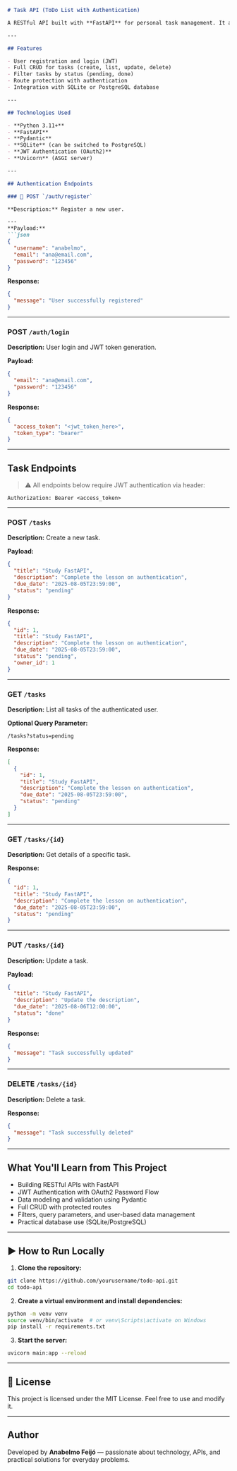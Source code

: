 
````markdown
# Task API (ToDo List with Authentication)

A RESTful API built with **FastAPI** for personal task management. It allows user registration, login, task creation and management with **JWT-based authentication**. Perfect for learning CRUD operations, authentication, and API design.

---

## Features

- User registration and login (JWT)
- Full CRUD for tasks (create, list, update, delete)
- Filter tasks by status (pending, done)
- Route protection with authentication
- Integration with SQLite or PostgreSQL database

---

## Technologies Used

- **Python 3.11+**
- **FastAPI**
- **Pydantic**
- **SQLite** (can be switched to PostgreSQL)
- **JWT Authentication (OAuth2)**
- **Uvicorn** (ASGI server)

---

## Authentication Endpoints

### 📌 POST `/auth/register`

**Description:** Register a new user.

---
**Payload:**
```json
{
  "username": "anabelmo",
  "email": "ana@email.com",
  "password": "123456"
}
````

**Response:**

```json
{
  "message": "User successfully registered"
}
```

---

### POST `/auth/login`

**Description:** User login and JWT token generation.

**Payload:**

```json
{
  "email": "ana@email.com",
  "password": "123456"
}
```

**Response:**

```json
{
  "access_token": "<jwt_token_here>",
  "token_type": "bearer"
}
```

---

## Task Endpoints

> ⚠️ All endpoints below require JWT authentication via header:

```
Authorization: Bearer <access_token>
```

---

### POST `/tasks`

**Description:** Create a new task.

**Payload:**

```json
{
  "title": "Study FastAPI",
  "description": "Complete the lesson on authentication",
  "due_date": "2025-08-05T23:59:00",
  "status": "pending"
}
```

**Response:**

```json
{
  "id": 1,
  "title": "Study FastAPI",
  "description": "Complete the lesson on authentication",
  "due_date": "2025-08-05T23:59:00",
  "status": "pending",
  "owner_id": 1
}
```

---

### GET `/tasks`

**Description:** List all tasks of the authenticated user.

**Optional Query Parameter:**

```
/tasks?status=pending
```

**Response:**

```json
[
  {
    "id": 1,
    "title": "Study FastAPI",
    "description": "Complete the lesson on authentication",
    "due_date": "2025-08-05T23:59:00",
    "status": "pending"
  }
]
```

---

### GET `/tasks/{id}`

**Description:** Get details of a specific task.

**Response:**

```json
{
  "id": 1,
  "title": "Study FastAPI",
  "description": "Complete the lesson on authentication",
  "due_date": "2025-08-05T23:59:00",
  "status": "pending"
}
```

---

### PUT `/tasks/{id}`

**Description:** Update a task.

**Payload:**

```json
{
  "title": "Study FastAPI",
  "description": "Update the description",
  "due_date": "2025-08-06T12:00:00",
  "status": "done"
}
```

**Response:**

```json
{
  "message": "Task successfully updated"
}
```

---

### DELETE `/tasks/{id}`

**Description:** Delete a task.

**Response:**

```json
{
  "message": "Task successfully deleted"
}
```

---

## What You'll Learn from This Project

* Building RESTful APIs with FastAPI
* JWT Authentication with OAuth2 Password Flow
* Data modeling and validation using Pydantic
* Full CRUD with protected routes
* Filters, query parameters, and user-based data management
* Practical database use (SQLite/PostgreSQL)

---

## ▶️ How to Run Locally

1. **Clone the repository:**

```bash
git clone https://github.com/yourusername/todo-api.git
cd todo-api
```

2. **Create a virtual environment and install dependencies:**

```bash
python -m venv venv
source venv/bin/activate  # or venv\Scripts\activate on Windows
pip install -r requirements.txt
```

3. **Start the server:**

```bash
uvicorn main:app --reload
```

---

## 📄 License

This project is licensed under the MIT License. Feel free to use and modify it.

---

## Author

Developed by **Anabelmo Feijó** — passionate about technology, APIs, and practical solutions for everyday problems.

```